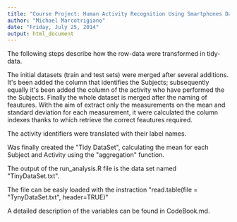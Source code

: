 ```yaml
---
title: "Course Project: Human Activity Recognition Using Smartphones Dataset"
author: "Michael Marcotrigiano"
date: "Friday, July 25, 2014"
output: html_document
---
```


The following steps describe how the row-data were transformed in tidy-data. 

The initial datasets (train and test sets) were merged after several additions. It's been added the column that identifies the Subjects; subsequently equally it's been added the column of the activity who have performed the the Subjects. Finally the whole dataset is merged after the naming of feautures. With the aim of extract only the measurements on the mean and standard deviation for each measurement, it were calculated the column indexes thanks to which retrieve the correct feautures required.  

The activity identifiers were translated with their label names.  

Was finally created the "Tidy DataSet", calculating the mean for each Subject and Activity using the 
"aggregation" function.

The output of the run_analysis.R file is the data set named "TinyDataSet.txt".  

The file can be easly loaded with the instraction "read.table(file = "TynyDataSet.txt", header=TRUE)" 

A detailed description of the variables can be found in CodeBook.md.